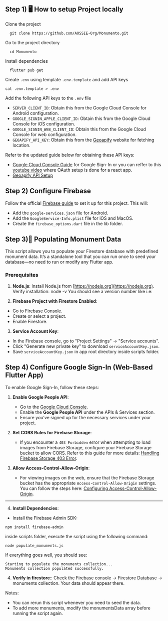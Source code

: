 ## Step 1) 🖥️ How to setup Project locally

Clone the project

```
  git clone https://github.com/AOSSIE-Org/Monumento.git
```

Go to the project directory

```
  cd Monumento
```

Install dependencies

```
  flutter pub get
```

Create `.env` using template `.env.template` and add API keys

```
cat .env.template > .env
```

Add the following API keys to the `.env` file

- `SERVER_CLIENT_ID`: Obtain this from the Google Cloud Console for Android configuration.
- `GOOGLE_SIGNIN_APPLE_CLIENT_ID`: Obtain this from the Google Cloud Console for iOS configuration.
- `GOOGLE_SIGNIN_WEB_CLIENT_ID`: Obtain this from the Google Cloud Console for web configuration.
- `GEOAPIFY_API_KEY`: Obtain this from the [Geoapify](https://www.geoapify.com/) website for fetching location.

Refer to the updated guide below for obtaining these API keys:

- [Google Cloud Console Guide](https://developers.google.com/identity) for Google Sign-In or you can reffer to this [youtube video](https://www.youtube.com/watch?v=HtJKUQXmtok) where OAuth setup is done for a react app.
- [Geoapify API Setup](https://www.geoapify.com/get-started-with-maps-api/)

## Step 2) Configure Firebase

Follow the official [Firebase guide](https://firebase.google.com/docs/flutter/setup?platform=android) to set it up for this project. This will:

- Add the `google-services.json` file for Android.
- Add the `GoogleService-Info.plist` file for iOS and MacOS.
- Create the `firebase_options.dart` file in the lib folder.

## Step 3)📜 Populating Monument Data

This script allows you to populate your Firestore database with predefined monument data. It’s a standalone tool that you can run once to seed your database—no need to run or modify any Flutter app.

### Prerequisites

1. **Node.js**:
   Install Node.js from [https://nodejs.org](https://nodejs.org).
   Verify installation: node -v
   You should see a version number like i.e:

2. **Firebase Project with Firestore Enabled**:

- Go to [Firebase Console](https://console.firebase.google.com).
- Create or select a project.
- Enable Firestore.

3. **Service Account Key**:

- In the Firebase console, go to "Project Settings" → "Service accounts".
- Click "Generate new private key" to download `serviceAccountKey.json`.
- Save `serviceAccountKey.json` in app root directory inside scripts folder.



## **Step 4) Configure Google Sign-In (Web-Based Flutter App)**

To enable Google Sign-In, follow these steps:

1. **Enable Google People API**:
   - Go to the [Google Cloud Console](https://console.cloud.google.com/).
   - Enable the **Google People API** under the APIs & Services section.
   - Ensure you’ve signed up for the necessary services under your project.

2. **Set CORS Rules for Firebase Storage**:
   - If you encounter a `403 Forbidden` error when attempting to load images from Firebase Storage, configure your Firebase Storage bucket to allow CORS. Refer to this guide for more details: [Handling Firebase Storage 403 Error](https://stackoverflow.com/questions/41943860/getting-403-forbidden-error-when-trying-to-load-image-from-firebase-storage).

3. **Allow Access-Control-Allow-Origin**:
   - For viewing images on the web, ensure that the Firebase Storage bucket has the appropriate `Access-Control-Allow-Origin` settings. You can follow the steps here: [Configuring Access-Control-Allow-Origin](https://stackoverflow.com/questions/37760695/firebase-storage-and-access-control-allow-origin).

---

4. **Install Dependencies**:

- Install the Firebase Admin SDK:

```
npm install firebase-admin
```

inside scripts folder, execute the script using the following command:

```
node populate_monuments.js
```

If everything goes well, you should see:

```
Starting to populate the monuments collection...
Monuments collection populated successfully.
```

4. **Verify in firestore**:: Check the Firebase console → Firestore Database → monuments collection. Your data should appear there.

Notes:

- You can rerun this script whenever you need to seed the data.
- To add more monuments, modify the monumentsData array before running the script again.
